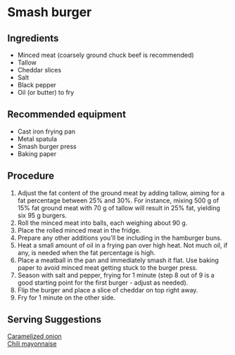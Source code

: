 # Smash burger
## Ingredients
- Minced meat (coarsely ground chuck beef is recommended)
- Tallow
- Cheddar slices
- Salt
- Black pepper
- Oil (or butter) to fry
## Recommended equipment
- Cast iron frying pan
- Metal spatula
- Smash burger press
- Baking paper
## Procedure
1. Adjust the fat content of the ground meat by adding tallow, aiming for a fat percentage between 25% and 30%. For instance, mixing 500 g of 15% fat ground meat with 70 g of tallow will result in 25% fat, yielding six 95 g burgers.
2. Roll the minced meat into balls, each weighing about 90 g.
3. Place the rolled minced meat in the fridge.
4. Prepare any other additions you'll be including in the hamburger buns.
5. Heat a small amount of oil in a frying pan over high heat. Not much oil, if any, is needed when the fat percentage is high.
6. Place a meatball in the pan and immediately smash it flat. Use baking paper to avoid minced meat getting stuck to the burger press.
7. Season with salt and pepper, frying for 1 minute (step 8 out of 9 is a good starting point for the first burger - adjust as needed).
8. Flip the burger and place a slice of cheddar on top right away.
9. Fry for 1 minute on the other side.
## Serving Suggestions
[Caramelized onion](https://github.com/henningonsbring/Recipes/blob/main/caramelized_onion.md)<br>
[Chili mayonnaise](https://github.com/henningonsbring/Recipes/blob/main/chili_mayonnaise.md)
